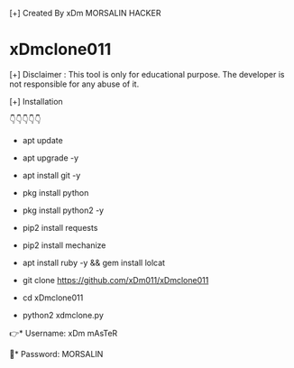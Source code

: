 [+] Created By xDm MORSALIN HACKER
   
 # xDmclone011


[+] Disclaimer :
This tool is only for educational purpose. The developer is not responsible for any abuse of it.

[+] Installation

👇👇👇👇👇

* apt update
 
* apt upgrade -y

* apt install git -y

* pkg install python

* pkg install python2 -y

* pip2 install requests

* pip2 install mechanize

* apt install ruby -y && gem install lolcat

* git clone 
https://github.com/xDm011/xDmclone011

* cd xDmclone011

* python2 xdmclone.py


👉* Username: xDm mAsTeR

🔐* Password: MORSALIN
